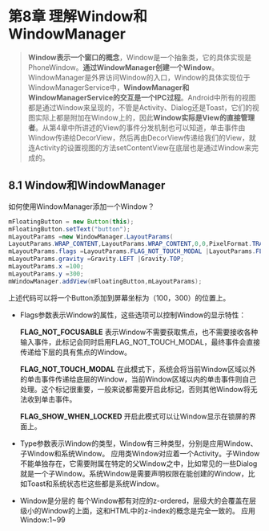 # 第8章 理解Window和WindowManager
> **Window表示一个窗口的概念**，Window是一个抽象类，它的具体实现是PhoneWindow。**通过WindowManager创建一个Window**。WindowManager是外界访问Window的入口，Window的具体实现位于WindowManagerService中，**WindowManager和WindowManagerService的交互是一个IPC过程**。Android中所有的视图都是通过Window来呈现的，不管是Activity、Dialog还是Toast，它们的视图实际上都是附加在Window上的，因此**Window实际是View的直接管理者**。从第4章中所讲述的View的事件分发机制也可以知道，单击事件由Window传递给DecorView，然后再由DecorView传递给我们的View，就连Activity的设置视图的方法setContentView在底层也是通过Window来完成的。

## 8.1 Window和WindowManager
如何使用WindowManager添加一个Window？

```java
mFloatingButton = new Button(this);
mFloatingButton.setText("button");
mLayoutParams =new WindowManager.LayoutParams(
LayoutParams.WRAP_CONTENT,LayoutParams.WRAP_CONTENT,0,0,PixelFormat.TRANSPARENT);
mLayoutParams.flags =LayoutParams.FLAG_NOT_TOUCH_MODAL |LayoutParams.FLAG_NOT_FOCUSABLE |LayoutParams.FLAG_SHOW_WHEN_LOCKED;
mLayoutParams.gravity =Gravity.LEFT |Gravity.TOP;
mLayoutParams.x =100;
mLayoutParams.y =300;
mWindowManager.addView(mFloatingButton,mLayoutParams);
```

上述代码可以将一个Button添加到屏幕坐标为（100，300）的位置上。

- Flags参数表示Window的属性，这些选项可以控制Window的显示特性：

    **FLAG_NOT_FOCUSABLE**
    表示Window不需要获取焦点，也不需要接收各种输入事件，此标记会同时启用FLAG_NOT_TOUCH_MODAL，最终事件会直接传递给下层的具有焦点的Window。
    
    **FLAG_NOT_TOUCH_MODAL**
    在此模式下，系统会将当前Window区域以外的单击事件传递给底层的Window，当前Window区域以内的单击事件则自己处理。这个标记很重要，一般来说都需要开启此标记，否则其他Window将无法收到单击事件。
    
    **FLAG_SHOW_WHEN_LOCKED**
    开启此模式可以让Window显示在锁屏的界面上。

- Type参数表示Window的类型，Window有三种类型，分别是应用Window、子Window和系统Window。
    应用类Window对应着一个Activity。子Window不能单独存在，它需要附属在特定的父Window之中，比如常见的一些Dialog就是一个子Window。系统Window是需要声明权限在能创建的Window，比如Toast和系统状态栏这些都是系统Window。

- Window是分层的
    每个Window都有对应的z-ordered，层级大的会覆盖在层级小的Window的上面，这和HTML中的z-index的概念是完全一致的。
    应用Window:1~99













